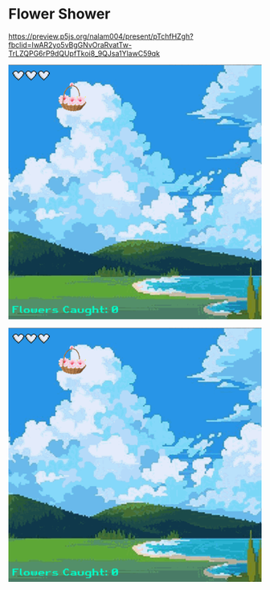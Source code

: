 # Flower Shower

https://preview.p5js.org/nalam004/present/pTchfHZgh?fbclid=IwAR2yo5vBgGNvOraRvatTw-TrLZQPG6rP9dQUpfTkoi8_9QJsa1YlawC59qk

<img src='https://github.com/nalam004/Flower-Shower/blob/main/walkthrough.gif' title='Video Walkthrough' width='' alt='Video Walkthrough' />

[![flower shower](https://github.com/nalam004/Flower-Shower/blob/main/walkthrough.gif)](https://preview.p5js.org/nalam004/present/pTchfHZgh?fbclid=IwAR2yo5vBgGNvOraRvatTw-TrLZQPG6rP9dQUpfTkoi8_9QJsa1YlawC59qk)

